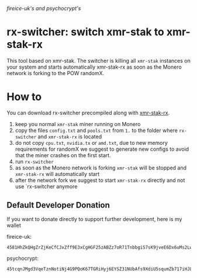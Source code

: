 ###### fireice-uk's and psychocrypt's
# rx-switcher: switch xmr-stak to xmr-stak-rx

This tool based on xmr-stak. 
The switcher is killing all `xmr-stak` instances on your system and starts automatically xmr-stak-rx as soon as the Monero network is forking to the POW randomX.

# How to

You can download rx-switcher precompiled along with [xmr-stak-rx](https://github.com/fireice-uk/xmr-stak/releases).
1. keep you normal `xmr-stak` miner running on Monero 
2. copy the files `config.txt` and `pools.txt` from `1.` to the folder where `rx-switcher` and `xmr-stak-rx` is located
3. do not copy `cpu.txt`, `nvidia.tx` or `amd.txt`, due to new memory requirements for randomX we suggest to generate new configs to avoid that the miner crashes on the first start.
4. run `rx-switcher`
5. as soon as the Monero network is forking `xmr-stak` will be stopped and `xmr-stak-rx` will automatically start
6. after the network fork we suggest to start `xmr-stak-rx` directly and not use `rx-switcher anymore

## Default Developer Donation

If you want to donate directly to support further development, here is my wallet

fireice-uk:
```
4581HhZkQHgZrZjKeCfCJxZff9E3xCgHGF25zABZz7oR71TnbbgiS7sK9jveE6Dx6uMs2LwszDuvQJgRZQotdpHt1fTdDhk
```

psychocrypt:
```
45tcqnJMgd3VqeTznNotiNj4G9PQoK67TGRiHyj6EYSZ31NUbAfs9XdiU5squmZb717iHJLxZv3KfEw8jCYGL5wa19yrVCn
```
